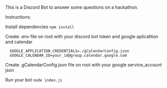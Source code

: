 This is a Discord Bot to answer some questions on a hackathon.

Instructions:

Install dependencies
 ```npm install```

 Create .env file on root with your discord bot token and google aplicattion and calendar
  ```TOKEN=NzU3ODQ5NDYyNzU1Mjk1MzIz.X2mYUA._j0UzDl722G7ffGrY2mQDUNq02A
    GOOGLE_APPLICATION_CREDENTIALS=./gCalendarConfig.json
    GOOGLE_CALENDAR_ID=your_id@group.calendar.google.com
  ```

  Create .gCalendarConfig.json file on root with your google service_account json

  Run your bot
   ```node index.js```
